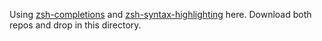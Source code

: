 Using [zsh-completions](https://github.com/zsh-users/zsh-completions#oh-my-zsh) and [zsh-syntax-highlighting](https://github.com/zsh-users/zsh-syntax-highlighting/blob/master/INSTALL.md#oh-my-zsh) here. Download both repos and drop in this directory.
